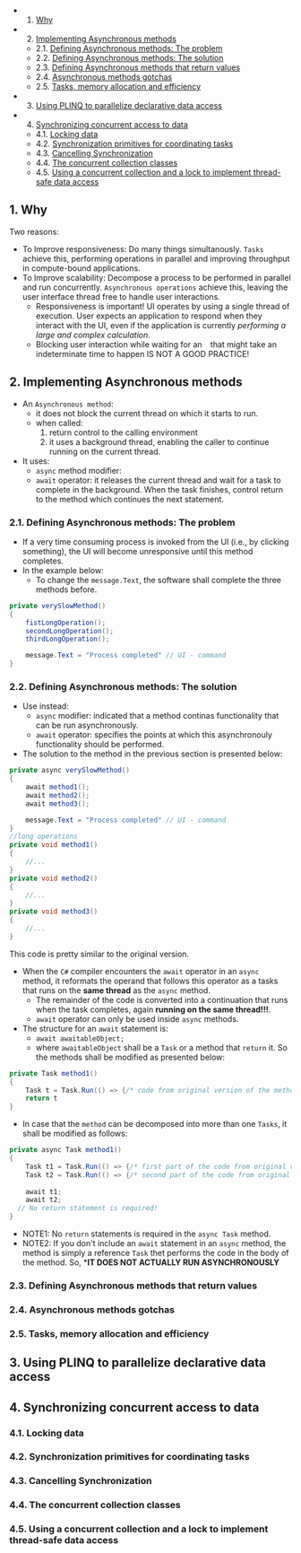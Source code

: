 <!-- vscode-markdown-toc -->
* 1. [Why](#Why)
* 2. [Implementing Asynchronous methods](#ImplementingAsynchronousmethods)
	* 2.1. [Defining Asynchronous methods: The problem](#DefiningAsynchronousmethods:Theproblem)
	* 2.2. [Defining Asynchronous methods: The solution](#DefiningAsynchronousmethods:Thesolution)
	* 2.3. [Defining Asynchronous methods that return values](#DefiningAsynchronousmethodsthatreturnvalues)
	* 2.4. [Asynchronous methods gotchas](#Asynchronousmethodsgotchas)
	* 2.5. [Tasks, memory allocation and efficiency](#Tasksmemoryallocationandefficiency)
* 3. [Using PLINQ to parallelize declarative data access](#UsingPLINQtoparallelizedeclarativedataaccess)
* 4. [Synchronizing concurrent access to data](#Synchronizingconcurrentaccesstodata)
	* 4.1. [Locking data](#Lockingdata)
	* 4.2. [Synchronization primitives for coordinating tasks](#Synchronizationprimitivesforcoordinatingtasks)
	* 4.3. [Cancelling Synchronization](#CancellingSynchronization)
	* 4.4. [The concurrent collection classes](#Theconcurrentcollectionclasses)
	* 4.5. [Using a concurrent collection and a lock to implement thread-safe data access](#Usingaconcurrentcollectionandalocktoimplementthread-safedataaccess)

<!-- vscode-markdown-toc-config
	numbering=true
	autoSave=true
	/vscode-markdown-toc-config -->
<!-- /vscode-markdown-toc -->

##  1. <a name='Why'></a>Why 

Two reasons:
- To Improve responsiveness: Do many things simultanously. `Tasks` achieve this, performing operations in parallel and improving throughput in compute-bound applications.
- To Improve scalability: Decompose a process to be performed in parallel and run concurrently. `Asynchronous operations` achieve this, leaving the user interface thread free to handle user interactions.
  - Responsiveness is important! UI operates by using a single thread of execution. User expects an application to respond when they interact with the UI, even if the application is currently *performing a large and complex calculation*.
  - Blocking user interaction while waiting for an ` ` that might take an indeterminate time to happen IS NOT A GOOD PRACTICE!


##  2. <a name='ImplementingAsynchronousmethods'></a>Implementing Asynchronous methods
- An `Asynchronous method`: 
  - it does not block the current thread on which it starts to run.
  - when called:
    1. return control to the calling environment
    2. it uses a background thread, enabling the caller to continue running on the current thread.
- It uses:
  - `async` method modifier:
  - `await` operator: it releases the current thread and wait for a task to complete in the background. When the task finishes, control return to the method which continues the next statement.


###  2.1. <a name='DefiningAsynchronousmethods:Theproblem'></a>Defining Asynchronous methods: The problem
- If a very time consuming process is invoked from the UI (i.e., by clicking something), the UI will become unresponsive until this method completes.
- In the example below:
  - To change the `message.Text`, the software shall complete the three methods before.

``` cs
private verySlowMethod()
{
    fistLongOperation();
    secondLongOperation();
    thirdLongOperation();

    message.Text = "Process completed" // UI - command
}
```
###  2.2. <a name='DefiningAsynchronousmethods:Thesolution'></a>Defining Asynchronous methods: The solution
- Use instead:
  - `async` modifier: indicated that a method continas functionality that can be run asynchronously.
  - `await` operator: specifies the points at which this asynchronouly functionality should be performed.
- The solution to the method in the previous section is presented below:

``` cs
private async verySlowMethod()
{
    await method1();
    await method2();
    await method3();

    message.Text = "Process completed" // UI - command
}
//long operations
private void method1()
{
    //...
}
private void method2()
{
    //...
}
private void method3()
{
    //...
}
```

This code is pretty similar to the original version.
- When the `C#` compiler encounters the `await` operator in an `async` method, it reformats the operand that follows this operator as a tasks that runs on the **same thread** as the `async` method.
  - The remainder of the code is converted into a continuation that runs when the task completes, again **running on the same thread!!!**.
  - `await` operator can only be used inside `async` methods.
- The structure for an `await` statement is:
  - `await awaitableObject;`
  - where `awaitableObject` shall be a `Task` or a method that `return` it. So the methods shall be modified as presented below:

``` cs
private Task method1()
{
    Task t = Task.Run(() => {/* code from original version of the method*/});
    return t
}
```

- In case that the `method` can be decomposed into more than one `Tasks`, it shall be modified as follows:
``` cs
private async Task method1()
{
    Task t1 = Task.Run(() => {/* first part of the code from original version of the method*/});
    Task t2 = Task.Run(() => {/* second part of the code from original version of the method*/});
    
    await t1;
    await t2;
  // No return statement is required!
}
```
- NOTE1: No `return` statements is required in the `async Task` method.
- NOTE2: If you don't include an `await` statement in an `async` method, the method is simply a reference `Task`  thet performs the code in the body of the method. So, ***IT DOES NOT ACTUALLY RUN ASYNCHRONOUSLY**


###  2.3. <a name='DefiningAsynchronousmethodsthatreturnvalues'></a>Defining Asynchronous methods that return values

###  2.4. <a name='Asynchronousmethodsgotchas'></a>Asynchronous methods gotchas

###  2.5. <a name='Tasksmemoryallocationandefficiency'></a>Tasks, memory allocation and efficiency

##  3. <a name='UsingPLINQtoparallelizedeclarativedataaccess'></a>Using PLINQ to parallelize declarative data access

##  4. <a name='Synchronizingconcurrentaccesstodata'></a>Synchronizing concurrent access to data

###  4.1. <a name='Lockingdata'></a>Locking data

###  4.2. <a name='Synchronizationprimitivesforcoordinatingtasks'></a>Synchronization primitives for coordinating tasks

###  4.3. <a name='CancellingSynchronization'></a>Cancelling Synchronization

###  4.4. <a name='Theconcurrentcollectionclasses'></a>The concurrent collection classes

###  4.5. <a name='Usingaconcurrentcollectionandalocktoimplementthread-safedataaccess'></a>Using a concurrent collection and a lock to implement thread-safe data access